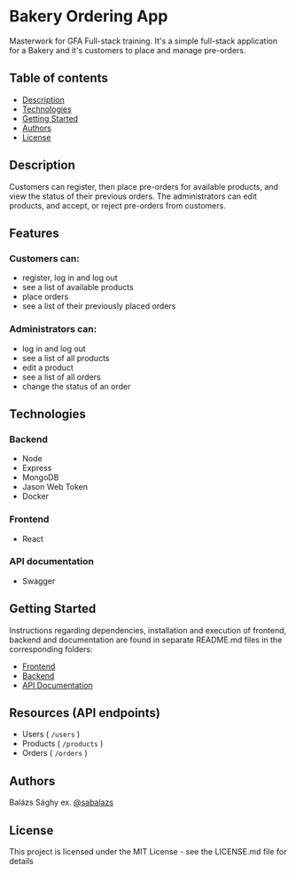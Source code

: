 # Bakery Ordering App
Masterwork for GFA Full-stack training. It's a simple full-stack application for a Bakery and it's customers to place and manage pre-orders.

## Table of contents
* [Description](#description)
* [Technologies](#technologies)
* [Getting Started](#getting-started)
* [Authors](#authors)
* [License](#license)

## Description

Customers can register, then place pre-orders for available products, and view the status of their previous orders. The administrators can edit products, and accept, or reject pre-orders from customers.

## Features
### Customers can:
- register, log in and log out
- see a list of available products
- place orders
- see a list of their previously placed orders
### Administrators can:
- log in and log out
- see a list of all products
- edit a product
- see a list of all orders
- change the status of an order

## Technologies
### Backend
- Node
- Express
- MongoDB
- Jason Web Token
- Docker
### Frontend
- React

### API documentation
- Swagger

## Getting Started

Instructions regarding dependencies, installation and execution of frontend, backend and documentation are found in separate README.md files in the corresponding folders:
- [Frontend](frontend/README.md)
- [Backend](backend/README.md)
- [API Documentation](api-documentation/README.md)

## Resources (API endpoints)
- Users ( `/users` )
- Products ( `/products` )
- Orders ( `/orders` )

## Authors

Balázs Sághy
ex. [@sabalazs](https://github.com/sabalazs)

## License

This project is licensed under the MIT License - see the LICENSE.md file for details